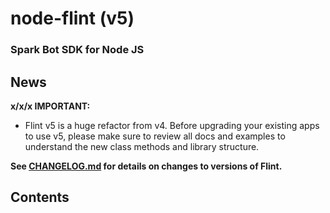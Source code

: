 # node-flint (v5)

### Spark Bot SDK for Node JS

## News

**x/x/x IMPORTANT:**

* Flint v5 is a huge refactor from v4. Before upgrading your existing apps to
use v5, please make sure to review all docs and examples to understand the new
class methods and library structure.

**See [CHANGELOG.md](/CHANGELOG.md) for details on changes to versions of Flint.**

## Contents

<!-- START doctoc -->
<!-- END doctoc -->
